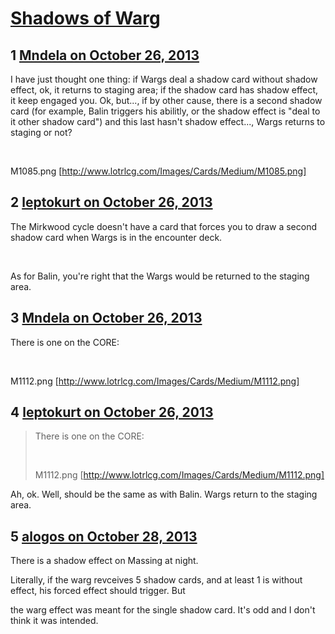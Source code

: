 # [Shadows of Warg](https://community.fantasyflightgames.com/topic/92666-shadows-of-warg/)

## 1 [Mndela on October 26, 2013](https://community.fantasyflightgames.com/topic/92666-shadows-of-warg/?do=findComment&comment=896913)

I have just thought one thing: if Wargs deal a shadow card without shadow effect, ok, it returns to staging area; if the shadow card has shadow effect, it keep engaged you. Ok, but..., if by other cause, there is a second shadow card (for example, Balin triggers his abilitly, or the shadow effect is "deal to it other shadow card") and this last hasn't shadow effect..., Wargs returns to staging or not?

 

M1085.png [http://www.lotrlcg.com/Images/Cards/Medium/M1085.png]

## 2 [leptokurt on October 26, 2013](https://community.fantasyflightgames.com/topic/92666-shadows-of-warg/?do=findComment&comment=896940)

The Mirkwood cycle doesn't have a card that forces you to draw a second shadow card when Wargs is in the encounter deck.

 

As for Balin, you're right that the Wargs would be returned to the staging area.

## 3 [Mndela on October 26, 2013](https://community.fantasyflightgames.com/topic/92666-shadows-of-warg/?do=findComment&comment=896974)

There is one on the CORE:

 

M1112.png [http://www.lotrlcg.com/Images/Cards/Medium/M1112.png]

## 4 [leptokurt on October 26, 2013](https://community.fantasyflightgames.com/topic/92666-shadows-of-warg/?do=findComment&comment=896983)

> There is one on the CORE:
> 
>  
> 
> M1112.png [http://www.lotrlcg.com/Images/Cards/Medium/M1112.png]

Ah, ok. Well, should be the same as with Balin. Wargs return to the staging area.

## 5 [alogos on October 28, 2013](https://community.fantasyflightgames.com/topic/92666-shadows-of-warg/?do=findComment&comment=897981)

There is a shadow effect on Massing at night.

Literally, if the warg revceives 5 shadow cards, and at least 1 is without effect, his forced effect should trigger. But

the warg effect was meant for the single shadow card. It's odd and I don't think it was intended.

